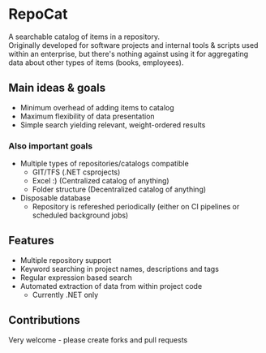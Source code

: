 # RepoCat

A searchable catalog of items in a repository.  
Originally developed for software projects and internal tools & scripts used within an enterprise, but there's nothing against using it for aggregating data about other types of items (books, employees).

## Main ideas & goals
 * Minimum overhead of adding items to catalog
 * Maximum flexibility of data presentation
 * Simple search yielding relevant, weight-ordered results

### Also important goals
 * Multiple types of repositories/catalogs compatible
   * GIT/TFS (.NET csprojects)
   * Excel :) (Centralized catalog of anything)
   * Folder structure (Decentralized catalog of anything)
 * Disposable database
   * Repository is refereshed periodically (either on CI pipelines or scheduled background jobs)
 

## Features
 * Multiple repository support
 * Keyword searching in project names, descriptions and tags
 * Regular expression based search
 * Automated extraction of data from within project code
   * Currently .NET only
 
 
 
## Contributions
Very welcome - please create forks and pull requests
